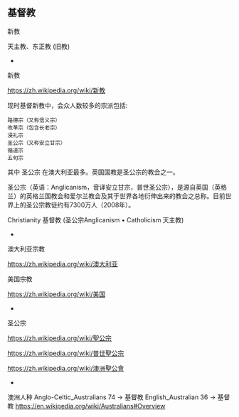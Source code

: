 
## 基督教

新教

天主教、东正教 (旧教)

-

新教

https://zh.wikipedia.org/wiki/新教

现时基督新教中，会众人数较多的宗派包括:

    路德宗（又称信义宗）
    改革宗（包含长老宗）
    浸礼宗
    圣公宗（又称安立甘宗）
    循道宗
    五旬宗

其中 圣公宗 在澳大利亚最多。英国国教是圣公宗的教会之一。

圣公宗（英语：Anglicanism，音译安立甘宗，普世圣公宗），是源自英国（英格兰）的英格兰国教会和爱尔兰教会及其于世界各地衍伸出来的教会之总称。目前世界上的圣公宗教徒约有7300万人（2008年）。

Christianity 基督教 (圣公宗Anglicanism • Catholicism 天主教)

-

澳大利亚宗教

https://zh.wikipedia.org/wiki/澳大利亚

美国宗教

https://zh.wikipedia.org/wiki/美国


-

圣公宗

https://zh.wikipedia.org/wiki/聖公宗

https://zh.wikipedia.org/wiki/普世聖公宗

https://zh.wikipedia.org/wiki/澳洲聖公會

-

澳洲人种
Anglo-Celtic_Australians 74 -> 基督教
English_Australian 36 -> 基督教
https://en.wikipedia.org/wiki/Australians#Overview

